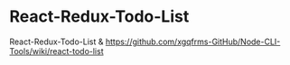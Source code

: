 # React-Redux-Todo-List
React-Redux-Todo-List &amp; https://github.com/xgqfrms-GitHub/Node-CLI-Tools/wiki/react-todo-list
